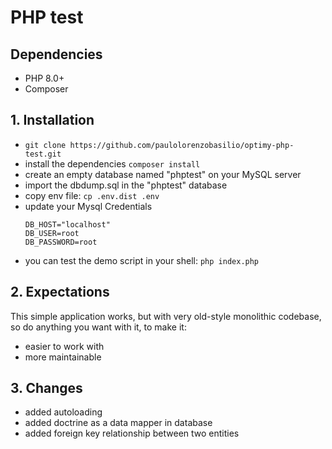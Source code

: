 # PHP test

## Dependencies
- PHP 8.0+
- Composer

## 1. Installation
- `git clone https://github.com/paulolorenzobasilio/optimy-php-test.git`
- install the dependencies `composer install`
- create an empty database named "phptest" on your MySQL server
- import the dbdump.sql in the "phptest" database
- copy env file: ```cp .env.dist .env```
- update your Mysql Credentials
  ```
  DB_HOST="localhost"
  DB_USER=root
  DB_PASSWORD=root
  ```
- you can test the demo script in your shell: `php index.php`

## 2. Expectations

This simple application works, but with very old-style monolithic codebase, so do anything you want with it, to make it:

- easier to work with
- more maintainable

## 3. Changes
- added autoloading
- added doctrine as a data mapper in database
- added foreign key relationship between two entities
